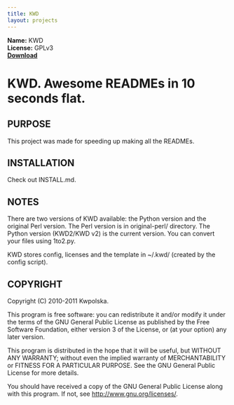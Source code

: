 ```yaml
---
title: KWD
layout: projects
---
```

**Name:** KWD  
**License:** GPLv3  
**[Download](https://github.com/downloads/Kwpolska/kru/kwd.tar.gz)**

KWD.  Awesome READMEs in 10 seconds flat.
==============

PURPOSE
-------
This project was made for speeding up making all the READMEs.

INSTALLATION
------------
Check out INSTALL.md.

NOTES
-----
There are two versions of KWD available: the Python version and the
original Perl version.  The Perl version is in original-perl/
directory.  The Python version (KWD2/KWD v2) is the current version.
You can convert your files using 1to2.py.

KWD stores config, licenses and the template in ~/.kwd/ (created by
the config script).

COPYRIGHT
---------
Copyright (C) 2010-2011 Kwpolska.

This program is free software: you can redistribute it and/or modify
it under the terms of the GNU General Public License as published by
the Free Software Foundation, either version 3 of the License, or
(at your option) any later version.

This program is distributed in the hope that it will be useful,
but WITHOUT ANY WARRANTY; without even the implied warranty of
MERCHANTABILITY or FITNESS FOR A PARTICULAR PURPOSE.  See the
GNU General Public License for more details.

You should have received a copy of the GNU General Public License
along with this program.  If not, see <http://www.gnu.org/licenses/>.
